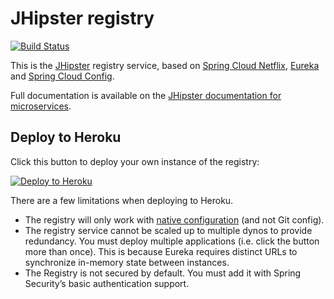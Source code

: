 # JHipster registry

[![Build Status][travis-image]][travis-url]

This is the [JHipster](http://jhipster.github.io/) registry service, based on [Spring Cloud Netflix](http://cloud.spring.io/spring-cloud-netflix/), [Eureka](https://github.com/Netflix/eureka) and [Spring Cloud Config](http://cloud.spring.io/spring-cloud-config/).

Full documentation is available on the [JHipster documentation for microservices](http://jhipster.github.io/microservices-architecture).

## Deploy to Heroku

Click this button to deploy your own instance of the registry:

[![Deploy to Heroku](https://www.herokucdn.com/deploy/button.png)](https://heroku.com/deploy)

There are a few limitations when deploying to Heroku.

* The registry will only work with [native configuration](http://jhipster.github.io/microservices-architecture/#application-configuration-with-the-jhipster-registry) (and not Git config).
* The registry service cannot be scaled up to multiple dynos to provide redundancy. You must deploy multiple applications (i.e. click the button more than once). This is because Eureka requires distinct URLs to synchronize in-memory state between instances.
* The Registry is not secured by default. You must add it with Spring Security’s basic authentication support.

[travis-image]: https://travis-ci.org/pascalgrimaud/generator-jhipster.svg?branch=master
[travis-url]: https://travis-ci.org/pascalgrimaud/generator-jhipster
